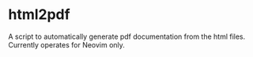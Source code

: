 # html2pdf
A script to automatically generate pdf documentation from the html files. Currently operates for Neovim only.
